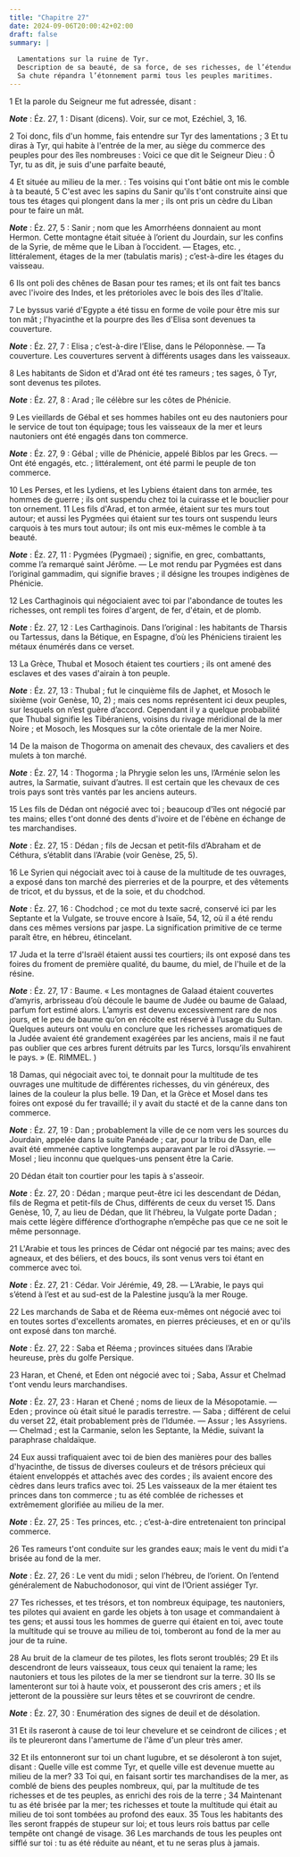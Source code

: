 ```yaml
---
title: "Chapitre 27"
date: 2024-09-06T20:00:42+02:00
draft: false
summary: |
  
  Lamentations sur la ruine de Tyr.
  Description de sa beauté, de sa force, de ses richesses, de l’étendue de son commerce.
  Sa chute répandra l’étonnement parmi tous les peuples maritimes.
---
```



1 Et la parole du Seigneur me fut adressée, disant :

***Note*** :  Éz. 27, 1 : Disant (dicens). Voir, sur ce mot, Ezéchiel, 3, 16.


2 Toi donc, fils d'un homme, fais entendre sur Tyr des lamentations ; 3 Et tu diras à Tyr, qui habite à l'entrée de la mer, au siège du commerce des peuples pour des îles nombreuses : Voici ce que dit le Seigneur Dieu : Ô Tyr, tu as dit, je suis d'une parfaite beauté,


4 Et située au milieu de la mer. : Tes voisins qui t'ont bâtie ont mis le comble à ta beauté, 5 C'est avec les sapins du Sanir qu'ils t'ont construite ainsi que tous tes étages qui plongent dans la mer ; ils ont pris un cèdre du Liban pour te faire un mât.

***Note*** :  Éz. 27, 5 : Sanir ; nom que les Amorrhéens donnaient au mont Hermon. Cette montagne était située à l’orient du Jourdain, sur les confins de la Syrie, de même que le Liban à l’occident. ― Etages, etc. , littéralement, étages de la mer (tabulatis maris) ; c’est-à-dire les étages du vaisseau.

6 Ils ont poli des chênes de Basan pour tes rames; et ils ont fait tes bancs avec l'ivoire des Indes, et les prétorioles avec le bois des îles d'Italie.


7 Le byssus varié d'Egypte a été tissu en forme de voile pour être mis sur ton mât ; l'hyacinthe et la pourpre des îles d'Elisa sont devenues ta couverture.

***Note*** :  Éz. 27, 7 : Elisa ; c’est-à-dire l’Elise, dans le Péloponnèse. ― Ta couverture. Les couvertures servent à différents usages dans les vaisseaux.

8 Les habitants de Sidon et d'Arad ont été tes rameurs ; tes sages, ô Tyr, sont devenus tes pilotes.

***Note*** :  Éz. 27, 8 : Arad ; île célèbre sur les côtes de Phénicie.

9 Les vieillards de Gébal et ses hommes habiles ont eu des nautoniers pour le service de tout ton équipage; tous les vaisseaux de la mer et leurs nautoniers ont été engagés dans ton commerce.

***Note*** :  Éz. 27, 9 : Gébal ; ville de Phénicie, appelé Biblos par les Grecs. ― Ont été engagés, etc. ; littéralement, ont été parmi le peuple de ton commerce.


10 Les Perses, et les Lydiens, et les Lybiens étaient dans ton armée, tes hommes de guerre ; ils ont suspendu chez toi la cuirasse et le bouclier pour ton ornement. 11 Les fils d'Arad, et ton armée, étaient sur tes murs tout autour; et aussi les Pygmées qui étaient sur tes tours ont suspendu leurs carquois à tes murs tout autour; ils ont mis eux-mêmes le comble à ta beauté.

***Note*** :  Éz. 27, 11 : Pygmées (Pygmaei) ; signifie, en grec, combattants, comme l’a remarqué saint Jérôme. ― Le mot rendu par Pygmées est dans l’original gammadim, qui signifie braves ; il désigne les troupes indigènes de Phénicie.

12 Les Carthaginois qui négociaient avec toi par l'abondance de toutes les richesses, ont rempli tes foires d'argent, de fer, d'étain, et de plomb.

***Note*** :  Éz. 27, 12 : Les Carthaginois. Dans l’original : les habitants de Tharsis ou Tartessus, dans la Bétique, en Espagne, d’où les Phéniciens tiraient les métaux énumérés dans ce verset.

13 La Grèce, Thubal et Mosoch étaient tes courtiers ; ils ont amené des esclaves et des vases d'airain à ton peuple.

***Note*** :  Éz. 27, 13 : Thubal ; fut le cinquième fils de Japhet, et Mosoch le sixième (voir Genèse, 10, 2) ; mais ces noms représentent ici deux peuples, sur lesquels on n’est guère d’accord. Cependant il y a quelque probabilité que Thubal signifie les Tibéraniens, voisins du rivage méridional de la mer Noire ; et Mosoch, les Mosques sur la côte orientale de la mer Noire.

14 De la maison de Thogorma on amenait des chevaux, des cavaliers et des mulets à ton marché.

***Note*** :  Éz. 27, 14 : Thogorma ; la Phrygie selon les uns, l’Arménie selon les autres, la Sarmatie, suivant d’autres. Il est certain que les chevaux de ces trois pays sont très vantés par les anciens auteurs.

15 Les fils de Dédan ont négocié avec toi ; beaucoup d'îles ont négocié par tes mains; elles t'ont donné des dents d'ivoire et de l'ébène en échange de tes marchandises.

***Note*** :  Éz. 27, 15 : Dédan ; fils de Jecsan et petit-fils d’Abraham et de Céthura, s’établit dans l’Arabie (voir Genèse, 25, 5).

16 Le Syrien qui négociait avec toi à cause de la multitude de tes ouvrages, a exposé dans ton marché des pierreries et de la pourpre, et des vêtements de tricot, et du byssus, et de la soie, et du chodchod.

***Note*** :  Éz. 27, 16 : Chodchod ; ce mot du texte sacré, conservé ici par les Septante et la Vulgate, se trouve encore à Isaïe, 54, 12, où il a été rendu dans ces mêmes versions par jaspe. La signification primitive de ce terme paraît être, en hébreu, étincelant.

17 Juda et la terre d'Israël étaient aussi tes courtiers; ils ont exposé dans tes foires du froment de première qualité, du baume, du miel, de l'huile et de la résine.

***Note*** :  Éz. 27, 17 : Baume. « Les montagnes de Galaad étaient couvertes d’amyris, arbrisseau d’où découle le baume de Judée ou baume de Galaad, parfum fort estimé alors. L’amyris est devenu excessivement rare de nos jours, et le peu de baume qu’on en récolte est réservé à l’usage du Sultan. Quelques auteurs ont voulu en conclure que les richesses aromatiques de la Judée avaient été grandement exagérées par les anciens, mais il ne faut pas oublier que ces arbres furent détruits par les Turcs, lorsqu’ils envahirent le pays. » (E. RIMMEL. )

18 Damas, qui négociait avec toi, te donnait pour la multitude de tes ouvrages une multitude de différentes richesses, du vin généreux, des laines de la couleur la plus belle. 19 Dan, et la Grèce et Mosel dans tes foires ont exposé du fer travaillé; il y avait du stacté et de la canne dans ton commerce.

***Note*** :  Éz. 27, 19 : Dan ; probablement la ville de ce nom vers les sources du Jourdain, appelée dans la suite Panéade ; car, pour la tribu de Dan, elle avait été emmenée captive longtemps auparavant par le roi d’Assyrie. ― Mosel ; lieu inconnu que quelques-uns pensent être la Carie.

20 Dédan était ton courtier pour les tapis à s'asseoir.

***Note*** :  Éz. 27, 20 : Dédan ; marque peut-être ici les descendant de Dédan, fils de Regma et petit-fils de Chus, différents de ceux du verset 15. Dans Genèse, 10, 7, au lieu de Dédan, que lit l’hébreu, la Vulgate porte Dadan ; mais cette légère différence d’orthographe n’empêche pas que ce ne soit le même personnage.

21 L'Arabie et tous les princes de Cédar ont négocié par tes mains; avec des agneaux, et des béliers, et des boucs, ils sont venus vers toi étant en commerce avec toi.

***Note*** :  Éz. 27, 21 : Cédar. Voir Jérémie, 49, 28. ― L’Arabie, le pays qui s’étend à l’est et au sud-est de la Palestine jusqu’à la mer Rouge.

22 Les marchands de Saba et de Réema eux-mêmes ont négocié avec toi en toutes sortes d'excellents aromates, en pierres précieuses, et en or qu'ils ont exposé dans ton marché.

***Note*** :  Éz. 27, 22 : Saba et Réema ; provinces situées dans l’Arabie heureuse, près du golfe Persique.

23 Haran, et Chené, et Eden ont négocié avec toi ; Saba, Assur et Chelmad t'ont vendu leurs marchandises.

***Note*** :  Éz. 27, 23 : Haran et Chené ; noms de lieux de la Mésopotamie. ― Eden ; province où était situé le paradis terrestre. ― Saba ; différent de celui du verset 22, était probablement près de l’Idumée. ― Assur ; les Assyriens. ― Chelmad ; est la Carmanie, selon les Septante, la Médie, suivant la paraphrase chaldaïque.

24 Eux aussi trafiquaient avec toi de bien des manières pour des balles d'hyacinthe, de tissus de diverses couleurs et de trésors précieux qui étaient enveloppés et attachés avec des cordes ; ils avaient encore des cèdres dans leurs trafics avec toi. 25 Les vaisseaux de la mer étaient tes princes dans ton commerce ; tu as été comblée de richesses et extrêmement glorifiée au milieu de la mer.

***Note*** :  Éz. 27, 25 : Tes princes, etc. ; c’est-à-dire entretenaient ton principal commerce.


26 Tes rameurs t'ont conduite sur les grandes eaux; mais le vent du midi t'a brisée au fond de la mer.

***Note*** :  Éz. 27, 26 : Le vent du midi ; selon l’hébreu, de l’orient. On l’entend généralement de Nabuchodonosor, qui vint de l’Orient assiéger Tyr.

27 Tes richesses, et tes trésors, et ton nombreux équipage, tes nautoniers, tes pilotes qui avaient en garde les objets à ton usage et commandaient à tes gens; et aussi tous les hommes de guerre qui étaient en toi, avec toute la multitude qui se trouve au milieu de toi, tomberont au fond de la mer au jour de ta ruine.


28 Au bruit de la clameur de tes pilotes, les flots seront troublés; 29 Et ils descendront de leurs vaisseaux, tous ceux qui tenaient la rame; les nautoniers et tous les pilotes de la mer se tiendront sur la terre. 30 Ils se lamenteront sur toi à haute voix, et pousseront des cris amers ; et ils jetteront de la poussière sur leurs têtes et se couvriront de cendre.

***Note*** :  Éz. 27, 30 : Enumération des signes de deuil et de désolation.

31 Et ils raseront à cause de toi leur chevelure et se ceindront de cilices ; et ils te pleureront dans l'amertume de l'âme d'un pleur très amer.


32 Et ils entonneront sur toi un chant lugubre, et se désoleront à ton sujet, disant : Quelle ville est comme Tyr, et quelle ville est devenue muette au milieu de la mer? 33 Toi qui, en faisant sortir tes marchandises de la mer, as comblé de biens des peuples nombreux, qui, par la multitude de tes richesses et de tes peuples, as enrichi des rois de la terre ; 34 Maintenant tu as été brisée par la mer; tes richesses et toute la multitude qui était au milieu de toi sont tombées au profond des eaux. 35 Tous les habitants des îles seront frappés de stupeur sur loi; et tous leurs rois battus par celle tempête ont changé de visage. 36 Les marchands de tous les peuples ont sifflé sur toi : tu as été réduite au néant, et tu ne seras plus à jamais.

